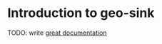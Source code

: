 # Introduction to geo-sink

TODO: write [great documentation](http://jacobian.org/writing/what-to-write/)
